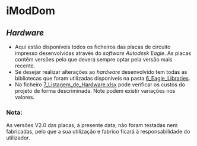 # iModDom
## *Hardware*
- Aqui estão disponíveis todos os ficheiros das placas de circuito impresso desenvolvidas através do *software Autodesk Eagle*. As placas contêm versões pelo que deverá sempre optar pela versão mais recente.
- Se desejar realizar alterações ao *hardware* desenvolvido tem todas as bibliotecas que foram utilizadas disponíveis na pasta [6_Eagle_Libraries](https://github.com/ipleiria-robotics/iModDom/tree/main/1_Documentacao/2_Hardware/6_Eagle_Libraries "6_Eagle_Libraries").
- No ficheiro [7_Listagem_de_Hardware.xlsx](https://github.com/ipleiria-robotics/iModDom/blob/main/1_Documentacao/2_Hardware/7_Lista_de_Hardware.xlsx "7_Listagem_de_Hardware.xlsx") pode verificar os custos do projeto de forma descriminada. Note podem existir variações nos valores.
### Nota:
As versões V2.0 das placas, à presente data, não foram testadas nem fabricadas, pelo que a sua utilização e fabrico ficará à responsabilidade do utilizador.

